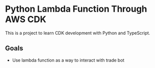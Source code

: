 # Python Lambda Function Through AWS CDK

This is a project to learn CDK development with Python and TypeScript.

## Goals

* Use lambda function as a way to interact with trade bot
